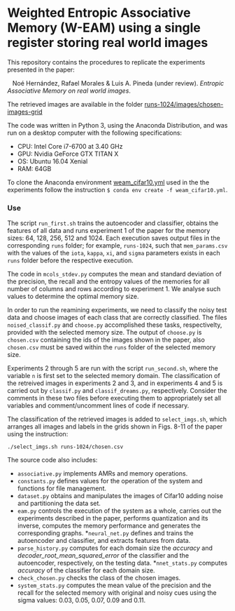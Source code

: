 # Weighted Entropic Associative Memory (W-EAM) using a single register storing real world images

This repository contains the procedures to replicate the experiments presented in the paper:

&nbsp;&nbsp;&nbsp;Noé Hernández, Rafael Morales & Luis A. Pineda (under review). _Entropic Associative Memory on real world images_.

The retrieved images are available in the folder [runs-1024/images/chosen-images-grid](https://github.com/nohernan/W-EAM_Cifar10/blob/main/runs-1024/images/chosen-images-grid)

The code was written in Python 3, using the Anaconda Distribution, and was run on a desktop computer with the following specifications:
* CPU: Intel Core i7-6700 at 3.40 GHz
* GPU: Nvidia GeForce GTX TITAN X
* OS: Ubuntu 16.04 Xenial
* RAM: 64GB

To clone the Anaconda environment [weam_cifar10.yml](https://github.com/nohernan/W-EAM_Cifar10/blob/main/weam_cifar10.yml) used in the the experiments follow the instruction ``$ conda env create -f weam_cifar10.yml``.

### Use

The script ``run_first.sh`` trains the autoencoder and classifier, obtains the features of all data and runs experiment 1 of the paper for the memory sizes: 64, 128, 256, 512 and 1024. Each execution saves output files in the corresponding ``runs`` folder; for example, ``runs-1024``, such that ``mem_params.csv`` with the values of the ``iota``, ``kappa``, ``xi``, and ``sigma`` parameters exists in each ``runs`` folder before the respective execution.

The code in ``mcols_stdev.py`` computes the mean and standard deviation of the precision, the recall and the entropy values of the memories for all number of columns and rows according to experiment 1. We analyse such values to determine the optimal memory size.

In order to run the reamining experiments, we need to classify the noisy test data and choose images of each class that are correctly classified. The files ``noised_classif.py`` and ``choose.py`` accomplished these tasks, respectivelty, provided with the selected memory size. The output of ``choose.py`` is ``chosen.csv`` containing the ids of the images shown in the paper, also ``chosen.csv`` must be saved within the ``runs`` folder of the selected memory size.

Experiments 2 through 5 are run with the script ``run_second.sh``, where the variable ``n`` is first set to the selected memory domain. The classification of the retreived images in experiments 2 and 3, and in experiments 4 and 5 is carried out by ``classif.py`` and ``classif_dreams.py``, respectively. Consider the comments in these two files before executing them to appropriately set all variables and comment/uncomment lines of code if necessary.

The classification of the retrieved images is added to ``select_imgs.sh``, which arranges all images and labels in the grids shown in Figs. 8-11 of the paper using the instruction:

```./select_imgs.sh runs-1024/chosen.csv```

The source code also includes:
* ``associative.py`` implements AMRs and memory operations.
* ``constants.py`` defines values for the operation of the system and functions for file management.
* ``dataset.py`` obtains and manipulates the images of Cifar10 adding noise and partitioning the data set.
* ``eam.py`` controls the execution of the system as a whole, carries out the experiments described in the paper, performs quantization and its inverse, computes the memory performance and generates the corresponding graphs.
*``neural_net.py`` defines and trains the autoencoder and classifier, and extracts features from data.
* ``parse_history.py`` computes for each domain size the _accuracy_ and _decoder\_root\_mean\_squared\_error_ of the classifier and the autoencoder, respectively, on the testing data.
*``nnet_stats.py`` computes _accuracy_ of the classifier for each domain size.
* ``check_chosen.py`` checks the class of the chosen images.
* ``system_stats.py`` computes the mean value of the precision and the recall for the selected memory with original and noisy cues using the sigma values: 0.03, 0.05, 0.07, 0.09 and 0.11.
